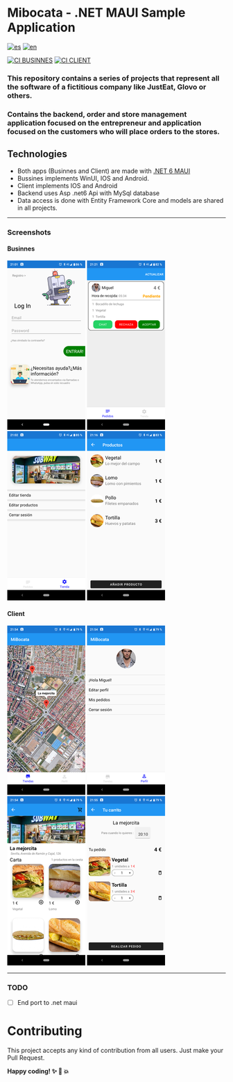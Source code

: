 # Mibocata - .NET MAUI Sample Application

[![es](https://img.shields.io/badge/lang-es-green.svg)](https://github.com/migueBarrera/MiBocata/blob/master/README.es.md)
[![en](https://img.shields.io/badge/lang-en-red.svg)](https://github.com/migueBarrera/MiBocata/blob/master/README.md)


[![CI BUSINNES](https://github.com/migueBarrera/MiBocata/actions/workflows/businnes-ci.yml/badge.svg?branch=master)](https://github.com/migueBarrera/MiBocata/actions/workflows/businnes-ci.yml)
[![CI CLIENT](https://github.com/migueBarrera/MiBocata/actions/workflows/client-ci.yml/badge.svg?branch=master)](https://github.com/migueBarrera/MiBocata/actions/workflows/client-ci.yml)

### This repository contains a series of projects that represent all the software of a fictitious company like JustEat, Glovo or others.
### Contains the backend, order and store management application focused on the entrepreneur and application focused on the customers who will place orders to the stores.

## Technologies
* Both apps (Businnes and Client) are made with [.NET 6 MAUI](https://docs.microsoft.com/es-es/dotnet/maui/what-is-maui)
* Bussines implements WinUI, IOS and Android.
* Client implements IOS and Android
* Backend uses Asp .net6 Api with MySql database
* Data access is done with Entity Framework Core and models are shared in all projects.
------

### Screenshots

#### Businnes
![Sign In](images/businnes/signin.png)
![Orders](images/businnes/orders.png)
![Store](images/businnes/store.png)
![Products](images/businnes/products.png)

#### Client
![Stores](images/client/stores.png)
![Profile](images/client/profile.png)
![Store](images/client/store.png)
![Cart](images/client/cart.png)

------

### TODO
- [ ] End port to .net maui

# Contributing
This project accepts any kind of contribution from all users. Just make your Pull Request.

**Happy coding! :sparkles: :camel: :boom:**

